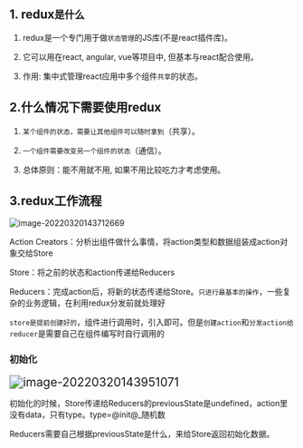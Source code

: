 ## 1. redux`是什么`

1. redux是一个专门用于做`状态管理`的JS库(不是react插件库)。

2. 它可以用在react, angular, vue等项目中, 但基本与react配合使用。

3. 作用: 集中式管理react应用中多个组件`共享`的状态。



## 2.什么情况下需要使用redux

1. `某个组件的状态，需要让其他组件可以随时拿到`（共享）。

2. `一个组件需要改变另一个组件的状态`（通信）。

3. 总体原则：能不用就不用, 如果不用比较吃力才考虑使用。



## 3.redux工作流程

![image-20220320143712669](C:\Users\zayn\AppData\Roaming\Typora\typora-user-images\image-20220320143712669.png)

Action Creators：分析出组件做什么事情，将action类型和数据组装成action对象交给Store

Store：将之前的状态和action传递给Reducers

Reducers：完成action后，将新的状态传递给Store。`只进行最基本的操作`，一些复杂的业务逻辑，在利用redux分发前就处理好



`store是提前创建好的`，组件进行调用时，引入即可。但是`创建action`和`分发action给reducer`是需要自己在组件编写时自行调用的

### 初始化

<img src="C:\Users\zayn\AppData\Roaming\Typora\typora-user-images\image-20220320143951071.png" alt="image-20220320143951071" style="zoom:150%;" />

初始化的时候，Store传递给Reducers的previousState是undefined，action里没有data，只有type。type=@init@_随机数

Reducers需要自己根据previousState是什么，来给Store返回初始化数据。